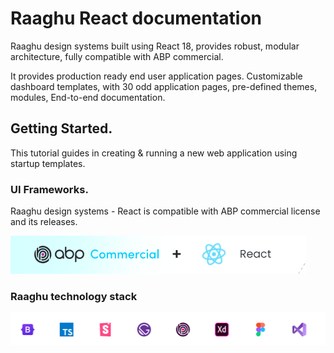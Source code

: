 # Raaghu React documentation

Raaghu design systems built using React 18, provides robust, modular 
architecture, fully compatible with ABP commercial.  

It provides production ready end user application pages. Customizable 
dashboard templates, with 30 odd application pages, pre-defined themes, 
modules, End-to-end documentation.  


## Getting Started. 

This tutorial guides in creating & running a new web application using startup templates. 


###  UI Frameworks. 

Raaghu design systems - React is compatible with ABP commercial license  and its releases. 

![home image](./images/home-1.png)


### Raaghu technology stack 

![home](./images/home-2.png)

